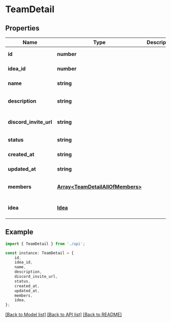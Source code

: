 # TeamDetail


## Properties

Name | Type | Description | Notes
------------ | ------------- | ------------- | -------------
**id** | **number** |  | [default to undefined]
**idea_id** | **number** |  | [default to undefined]
**name** | **string** |  | [default to undefined]
**description** | **string** |  | [optional] [default to undefined]
**discord_invite_url** | **string** |  | [optional] [default to undefined]
**status** | **string** |  | [default to undefined]
**created_at** | **string** |  | [default to undefined]
**updated_at** | **string** |  | [default to undefined]
**members** | [**Array&lt;TeamDetailAllOfMembers&gt;**](TeamDetailAllOfMembers.md) |  | [optional] [default to undefined]
**idea** | [**Idea**](Idea.md) |  | [optional] [default to undefined]

## Example

```typescript
import { TeamDetail } from './api';

const instance: TeamDetail = {
    id,
    idea_id,
    name,
    description,
    discord_invite_url,
    status,
    created_at,
    updated_at,
    members,
    idea,
};
```

[[Back to Model list]](../README.md#documentation-for-models) [[Back to API list]](../README.md#documentation-for-api-endpoints) [[Back to README]](../README.md)
